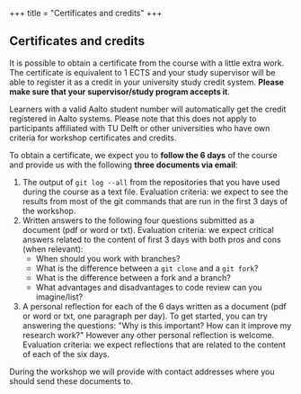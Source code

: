 +++
title = "Certificates and credits"
+++

## Certificates and credits

It is possible to obtain a certificate from the course with a little extra
work.  The certificate is equivalent to 1 ECTS and your study supervisor will
be able to register it as a credit in your university study credit system.
**Please make sure that your supervisor/study program accepts it**.

Learners with a valid Aalto student number will automatically get the credit
registered in Aalto systems.  Please note that this does not apply to
participants affiliated with TU Delft or other universities who have own
criteria for workshop certificates and credits.

To obtain a certificate, we expect you to **follow the 6 days** of the course and
provide us with the following **three documents via email**:

1. The output of `git log --all` from the repositories that you have used
   during the course as a text file. Evaluation criteria: we expect to see the
   results from most of the git commands that are run in the first 3 days of
   the workshop.
2. Written answers to the following four questions submitted as a document (pdf
   or word or txt). Evaluation criteria: we expect critical answers related to
   the content of first 3 days with both pros and cons (when relevant):
    - When should you work with branches?
    - What is the difference between a `git clone` and a `git fork`?
    - What is the difference between a fork and a branch?
    - What advantages and disadvantages to code review can you imagine/list?
3. A personal reflection for each of the 6 days written as a document (pdf or
   word or txt, one paragraph per day). To get started, you can try answering
   the questions: "Why is this important? How can it improve my research work?"
   However any other personal reflection is welcome. Evaluation criteria: we
   expect reflections that are related to the content of each of the six days.

During the workshop we will provide with contact addresses where you should
send these documents to.
